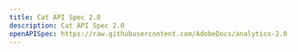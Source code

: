 ```yaml
---
title: Cat API Spec 2.0
description: Cat API Spec 2.0
openAPISpec: https://raw.githubusercontent.com/AdobeDocs/analytics-2.0-apis/main/static/swagger_2.0.json  
--- 
```

